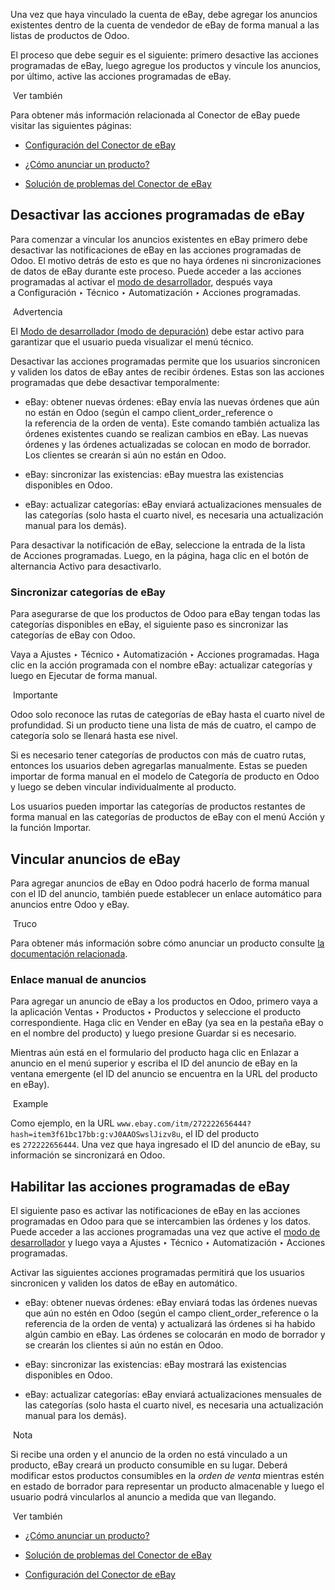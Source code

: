 Una vez que haya vinculado la cuenta de eBay, debe agregar los anuncios existentes dentro de la cuenta de vendedor de eBay de forma manual a las listas de productos de Odoo.

El proceso que debe seguir es el siguiente: primero desactive las acciones programadas de eBay, luego agregue los productos y vincule los anuncios, por último, active las acciones programadas de eBay.

 Ver también

Para obtener más información relacionada al Conector de eBay puede visitar las siguientes páginas:

- [Configuración del Conector de eBay](https://www.odoo.com/documentation/17.0/es/applications/sales/sales/ebay_connector/setup.html)
    
- [¿Cómo anunciar un producto?](https://www.odoo.com/documentation/17.0/es/applications/sales/sales/ebay_connector/manage.html)
    
- [Solución de problemas del Conector de eBay](https://www.odoo.com/documentation/17.0/es/applications/sales/sales/ebay_connector/troubleshooting.html)
    

## Desactivar las acciones programadas de eBay[](https://www.odoo.com/documentation/17.0/es/applications/sales/sales/ebay_connector/linking_listings.html#turn-off-ebay-scheduled-actions "Enlazar permanentemente con este título")

Para comenzar a vincular los anuncios existentes en eBay primero debe desactivar las notificaciones de eBay en las acciones programadas de Odoo. El motivo detrás de esto es que no haya órdenes ni sincronizaciones de datos de eBay durante este proceso. Puede acceder a las acciones programadas al activar el [modo de desarrollador](https://www.odoo.com/documentation/17.0/es/applications/general/developer_mode.html#developer-mode), después vaya a Configuración ‣ Técnico ‣ Automatización ‣ Acciones programadas.

 Advertencia

El [Modo de desarrollador (modo de depuración)](https://www.odoo.com/documentation/17.0/es/applications/general/developer_mode.html) debe estar activo para garantizar que el usuario pueda visualizar el menú técnico.

Desactivar las acciones programadas permite que los usuarios sincronicen y validen los datos de eBay antes de recibir órdenes. Estas son las acciones programadas que debe desactivar temporalmente:

- eBay: obtener nuevas órdenes: eBay envía las nuevas órdenes que aún no están en Odoo (según el campo client_order_reference o la referencia de la orden de venta). Este comando también actualiza las órdenes existentes cuando se realizan cambios en eBay. Las nuevas órdenes y las órdenes actualizadas se colocan en modo de borrador. Los clientes se crearán si aún no están en Odoo.
    
- eBay: sincronizar las existencias: eBay muestra las existencias disponibles en Odoo.
    
- eBay: actualizar categorías: eBay enviará actualizaciones mensuales de las categorías (solo hasta el cuarto nivel, es necesaria una actualización manual para los demás).
    

Para desactivar la notificación de eBay, seleccione la entrada de la lista de Acciones programadas. Luego, en la página, haga clic en el botón de alternancia Activo para desactivarlo.

### Sincronizar categorías de eBay[](https://www.odoo.com/documentation/17.0/es/applications/sales/sales/ebay_connector/linking_listings.html#sync-ebay-categories "Enlazar permanentemente con este título")

Para asegurarse de que los productos de Odoo para eBay tengan todas las categorías disponibles en eBay, el siguiente paso es sincronizar las categorías de eBay con Odoo.

Vaya a Ajustes ‣ Técnico ‣ Automatización ‣ Acciones programadas. Haga clic en la acción programada con el nombre eBay: actualizar categorías y luego en Ejecutar de forma manual.

 Importante

Odoo solo reconoce las rutas de categorías de eBay hasta el cuarto nivel de profundidad. Si un producto tiene una lista de más de cuatro, el campo de categoría solo se llenará hasta ese nivel.

Si es necesario tener categorías de productos con más de cuatro rutas, entonces los usuarios deben agregarlas manualmente. Estas se pueden importar de forma manual en el modelo de Categoría de producto en Odoo y luego se deben vincular individualmente al producto.

Los usuarios pueden importar las categorías de productos restantes de forma manual en las categorías de productos de eBay con el menú Acción y la función Importar.

## Vincular anuncios de eBay[](https://www.odoo.com/documentation/17.0/es/applications/sales/sales/ebay_connector/linking_listings.html#link-ebay-listings "Enlazar permanentemente con este título")

Para agregar anuncios de eBay en Odoo podrá hacerlo de forma manual con el ID del anuncio, también puede establecer un enlace automático para anuncios entre Odoo y eBay.

 Truco

Para obtener más información sobre cómo anunciar un producto consulte [la documentación relacionada](https://www.odoo.com/documentation/17.0/es/applications/sales/sales/ebay_connector/manage.html#ebay-connector-listing).

### Enlace manual de anuncios[](https://www.odoo.com/documentation/17.0/es/applications/sales/sales/ebay_connector/linking_listings.html#manual-listing-link "Enlazar permanentemente con este título")

Para agregar un anuncio de eBay a los productos en Odoo, primero vaya a la aplicación Ventas ‣ Productos ‣ Productos y seleccione el producto correspondiente. Haga clic en Vender en eBay (ya sea en la pestaña eBay o en el nombre del producto) y luego presione Guardar si es necesario.

Mientras aún está en el formulario del producto haga clic en Enlazar a anuncio en el menú superior y escriba el ID del anuncio de eBay en la ventana emergente (el ID del anuncio se encuentra en la URL del producto en eBay).

 Example

Como ejemplo, en la URL `www.ebay.com/itm/272222656444?hash=item3f61bc17bb:g:vJ0AAOSwslJizv8u`, el ID del producto es `272222656444`. Una vez que haya ingresado el ID del anuncio de eBay, su información se sincronizará en Odoo.

## Habilitar las acciones programadas de eBay[](https://www.odoo.com/documentation/17.0/es/applications/sales/sales/ebay_connector/linking_listings.html#turn-on-ebay-scheduled-actions "Enlazar permanentemente con este título")

El siguiente paso es activar las notificaciones de eBay en las acciones programadas en Odoo para que se intercambien las órdenes y los datos. Puede acceder a las acciones programadas una vez que active el [modo de desarrollador](https://www.odoo.com/documentation/17.0/es/applications/general/developer_mode.html#developer-mode) y luego vaya a Ajustes ‣ Técnico ‣ Automatización ‣ Acciones programadas.

Activar las siguientes acciones programadas permitirá que los usuarios sincronicen y validen los datos de eBay en automático.

- eBay: obtener nuevas órdenes: eBay enviará todas las órdenes nuevas que aún no estén en Odoo (según el campo client_order_reference o la referencia de la orden de venta) y actualizará las órdenes si ha habido algún cambio en eBay. Las órdenes se colocarán en modo de borrador y se crearán los clientes si aún no están en Odoo.
    
- eBay: sincronizar las existencias: eBay mostrará las existencias disponibles en Odoo.
    
- eBay: actualizar categorías: eBay enviará actualizaciones mensuales de las categorías (solo hasta el cuarto nivel, es necesaria una actualización manual para los demás).
    

 Nota

Si recibe una orden y el anuncio de la orden no está vinculado a un producto, eBay creará un producto consumible en su lugar. Deberá modificar estos productos consumibles en la _orden de venta_ mientras estén en estado de borrador para representar un producto almacenable y luego el usuario podrá vincularlos al anuncio a medida que van llegando.

 Ver también

- [¿Cómo anunciar un producto?](https://www.odoo.com/documentation/17.0/es/applications/sales/sales/ebay_connector/manage.html)
    
- [Solución de problemas del Conector de eBay](https://www.odoo.com/documentation/17.0/es/applications/sales/sales/ebay_connector/troubleshooting.html)
    
- [Configuración del Conector de eBay](https://www.odoo.com/documentation/17.0/es/applications/sales/sales/ebay_connector/setup.html)